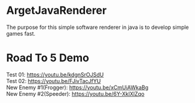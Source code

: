 # ArgetJavaRenderer
The purpose for this simple software renderer in java is to develop simple games fast.

# Road To 5 Demo
Test 01: https://youtu.be/kdgnSrOJSdU  
Test 02: https://youtu.be/FJivTacJfYU  
New Enemy #1(Frogger): https://youtu.be/xCmUiAWkaBg  
New Enemy #2(Speeder): https://youtu.be/6Y-XklXlZqo
